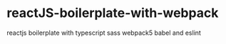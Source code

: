 # reactJS-boilerplate-with-webpack
 reactjs boilerplate with 
typescript
sass 
webpack5 
babel 
and eslint

